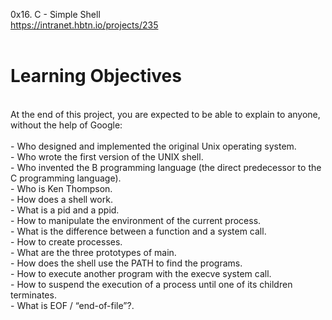 0x16. C - Simple Shell<br>
https://intranet.hbtn.io/projects/235<br>
<br>
# Learning Objectives<br>
<br>
At the end of this project, you are expected to be able to explain to anyone, without the help of Google:<br>
<br>
- Who designed and implemented the original Unix operating system.<br>
- Who wrote the first version of the UNIX shell.<br>
- Who invented the B programming language (the direct predecessor to the C programming language).<br>
- Who is Ken Thompson.<br>
- How does a shell work.<br>
- What is a pid and a ppid.<br>
- How to manipulate the environment of the current process.<br>
- What is the difference between a function and a system call.<br>
- How to create processes.<br>
- What are the three prototypes of main.<br>
- How does the shell use the PATH to find the programs.<br>
- How to execute another program with the execve system call.<br>
- How to suspend the execution of a process until one of its children terminates.<br>
- What is EOF / “end-of-file”?.<br>
<br>

